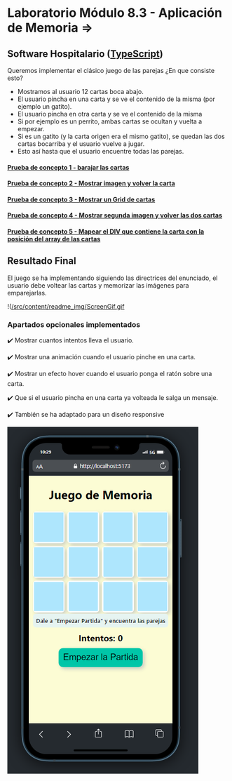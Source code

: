 # Laboratorio Módulo 8.3 - Aplicación de Memoria => 
## Software Hospitalario ([TypeScript](https://github.com/oleojake/bootcampjs-lemoncode/blob/main/lab_08_03/src/))

Queremos implementar el clásico juego de las parejas ¿En que consiste esto?

- Mostramos al usuario 12 cartas boca abajo.
- El usuario pincha en una carta y se ve el contenido de la misma (por ejemplo un gatito).
- El usuario pincha en otra carta y se ve el contenido de la misma
-   Si por ejemplo es un perrito, ambas cartas se ocultan y vuelta a empezar.
- Si es un gatito (y la carta origen era el mismo gatito), se quedan las dos cartas bocarriba y el usuario vuelve a jugar.
- Esto así hasta que el usuario encuentre todas las parejas.


#### [Prueba de concepto 1 - barajar las cartas](https://github.com/oleojake/bootcampjs-lemoncode/blob/main/lab_08_03/src/prueba1)
#### [Prueba de concepto 2 - Mostrar imagen y volver la carta](https://github.com/oleojake/bootcampjs-lemoncode/blob/main/lab_08_03/src/prueba2)
#### [Prueba de concepto 3 - Mostrar un Grid de cartas](https://github.com/oleojake/bootcampjs-lemoncode/blob/main/lab_08_03/src/prueba3)
#### [Prueba de concepto 4 - Mostrar segunda imagen y volver las dos cartas](https://github.com/oleojake/bootcampjs-lemoncode/blob/main/lab_08_03/src/prueba4)
#### [Prueba de concepto 5 - Mapear el DIV que contiene la carta con la posición del array de las cartas](https://github.com/oleojake/bootcampjs-lemoncode/blob/main/lab_08_03/src/prueba5)


## Resultado Final

El juego se ha implementando siguiendo las directrices del enunciado, el usuario debe voltear las cartas y memorizar las imágenes para emparejarlas.

!([/src/content/readme_img/ScreenGif.gif]([src/content/readme_img/ScreenGif.gif](https://github.com/oleojake/bootcampjs-lemoncode/blob/main/lab_08_03/src/content/readme_img/ScreenGif.gif))

### Apartados opcionales implementados

✔️ Mostrar cuantos intentos lleva el usuario.

✔️ Mostrar una animación cuando el usuario pinche en una carta.

✔️ Mostrar un efecto hover cuando el usuario ponga el ratón sobre una carta.

✔️ Que si el usuario pincha en una carta ya volteada le salga un mensaje.

✔️ También se ha adaptado para un diseño responsive

![screen1Responsibe](src/content/readme_img/screen1responsive.PNG)
